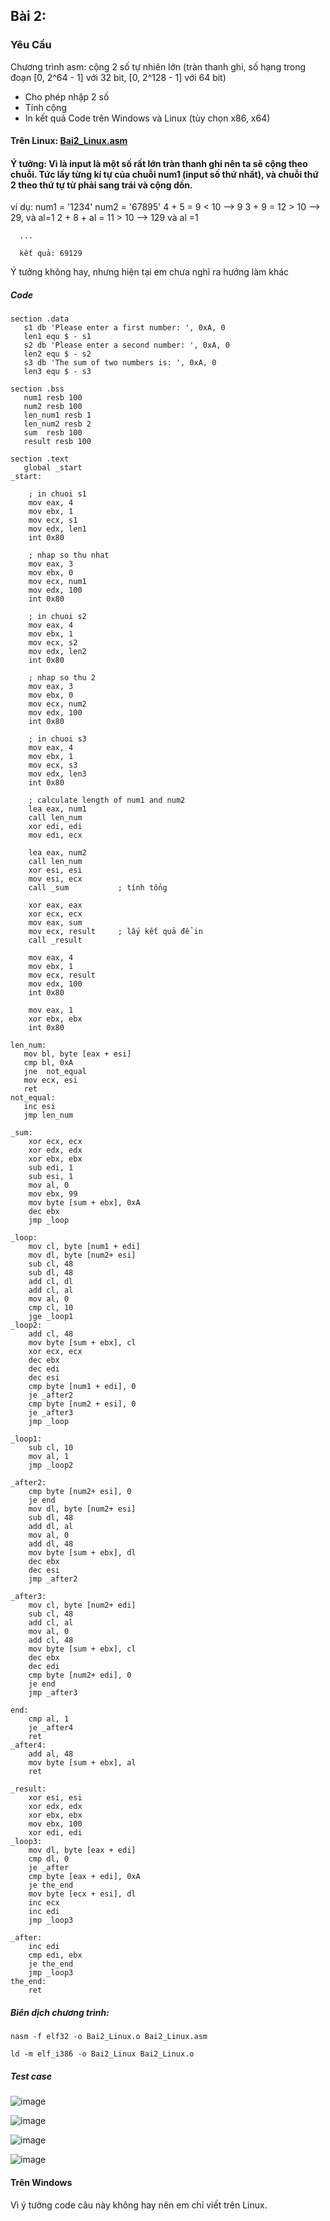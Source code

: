 
## Bài 2:
### Yêu Cầu
Chương trình asm: cộng 2 số tự nhiên lớn (tràn thanh ghi, số hạng trong đoạn [0, 2^64 - 1] với 32 bit, [0, 2^128 - 1] với 64 bit)
- Cho phép nhập 2 số
- Tính cộng
- In kết quả
Code trên Windows và Linux (tùy chọn x86, x64)

#### Trên Linux: [Bai2_Linux.asm](https://github.com/datvn09/2004_Training/blob/main/Task2/Bai2/Bai2_Linux.asm)

#### Ý tưởng: Vì là input là một số rất lớn tràn thanh ghi nên ta sẽ cộng theo chuỗi. Tức lấy từng kí tự của chuỗi num1 (input số thứ nhất), và chuỗi thứ 2 theo thứ tự từ phải sang trái và cộng dồn. 
ví dụ:   num1 = '1234'
         num2 = '67895'
      4 + 5 = 9 < 10 --> 9
      3 + 9 = 12 > 10 --> 29, và al=1
      2 + 8 + al = 11 > 10 --> 129 và al =1
      
      ...
      
      kết quả: 69129
      
Ý tưởng không hay, nhưng hiện tại em chưa nghĩ ra hướng làm khác 
##### Code
```
section .data
   s1 db 'Please enter a first number: ', 0xA, 0
   len1 equ $ - s1
   s2 db 'Please enter a second number: ', 0xA, 0
   len2 equ $ - s2
   s3 db 'The sum of two numbers is: ', 0xA, 0
   len3 equ $ - s3

section .bss
   num1 resb 100
   num2 resb 100
   len_num1 resb 1
   len_num2 resb 2
   sum  resb 100
   result resb 100

section .text
   global _start
_start:

    ; in chuoi s1
    mov eax, 4
    mov ebx, 1
    mov ecx, s1
    mov edx, len1
    int 0x80

    ; nhap so thu nhat
    mov eax, 3
    mov ebx, 0  
    mov ecx, num1
    mov edx, 100  
    int 0x80

    ; in chuoi s2
    mov eax, 4
    mov ebx, 1
    mov ecx, s2
    mov edx, len2
    int 0x80

    ; nhap so thu 2
    mov eax, 3
    mov ebx, 0  
    mov ecx, num2
    mov edx, 100 
    int 0x80

    ; in chuoi s3
    mov eax, 4
    mov ebx, 1
    mov ecx, s3
    mov edx, len3
    int 0x80

    ; calculate length of num1 and num2
    lea eax, num1
    call len_num
    xor edi, edi
    mov edi, ecx

    lea eax, num2
    call len_num
    xor esi, esi 
    mov esi, ecx
    call _sum           ; tính tổng

    xor eax, eax
    xor ecx, ecx
    mov eax, sum
    mov ecx, result     ; lấy kết quả để in
    call _result

    mov eax, 4
    mov ebx, 1
    mov ecx, result 
    mov edx, 100
    int 0x80

    mov eax, 1
    xor ebx, ebx 
    int 0x80

len_num:
   mov bl, byte [eax + esi]
   cmp bl, 0xA
   jne  not_equal
   mov ecx, esi 
   ret
not_equal:
   inc esi
   jmp len_num

_sum:
    xor ecx, ecx    
    xor edx, edx
    xor ebx, ebx
    sub edi, 1
    sub esi, 1
    mov al, 0
    mov ebx, 99
    mov byte [sum + ebx], 0xA
    dec ebx
    jmp _loop

_loop:
    mov cl, byte [num1 + edi]    
    mov dl, byte [num2+ esi]    
    sub cl, 48
    sub dl, 48
    add cl, dl
    add cl, al
    mov al, 0           
    cmp cl, 10
    jge _loop1
_loop2:
    add cl, 48
    mov byte [sum + ebx], cl
    xor ecx, ecx
    dec ebx
    dec edi
    dec esi
    cmp byte [num1 + edi], 0
    je _after2
    cmp byte [num2 + esi], 0
    je _after3
    jmp _loop
    
_loop1:
    sub cl, 10
    mov al, 1
    jmp _loop2

_after2:
    cmp byte [num2+ esi], 0
    je end
    mov dl, byte [num2+ esi]
    sub dl, 48
    add dl, al
    mov al, 0
    add dl, 48
    mov byte [sum + ebx], dl
    dec ebx
    dec esi
    jmp _after2

_after3:
    mov cl, byte [num2+ edi]
    sub cl, 48
    add cl, al
    mov al, 0
    add cl, 48
    mov byte [sum + ebx], cl
    dec ebx
    dec edi
    cmp byte [num2+ edi], 0
    je end
    jmp _after3

end:
    cmp al, 1
    je _after4
    ret
_after4:
    add al, 48
    mov byte [sum + ebx], al
    ret

_result:
    xor esi, esi
    xor edx, edx
    xor ebx, ebx
    mov ebx, 100
    xor edi, edi
_loop3:
    mov dl, byte [eax + edi]
    cmp dl, 0
    je _after
    cmp byte [eax + edi], 0xA
    je the_end
    mov byte [ecx + esi], dl
    inc ecx
    inc edi
    jmp _loop3

_after:
    inc edi 
    cmp edi, ebx
    je the_end
    jmp _loop3
the_end:
    ret
```
##### Biên dịch chương trình:
`nasm -f elf32 -o Bai2_Linux.o Bai2_Linux.asm`

`ld -m elf_i386 -o Bai2_Linux Bai2_Linux.o`
##### Test case 
![image](https://github.com/datvn09/2024_Training/assets/157048397/91ccbd73-6c24-4f5f-9a7a-33ceda123e60)

![image](https://github.com/datvn09/2024_Training/assets/157048397/07fa76aa-ea4a-4114-b6bd-1e6eaffd110d)

![image](https://github.com/datvn09/2024_Training/assets/157048397/321f97d8-9806-4640-b2c7-29992c45c042)

![image](https://github.com/datvn09/2024_Training/assets/157048397/f9edae27-84a1-45dc-8f48-32c0d03a7e3c)

#### Trên Windows 
Vì ý tưởng code câu này không hay nên em chỉ viết trên Linux. 










